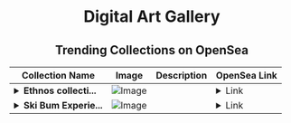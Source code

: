 <div align="center">

# Digital Art Gallery

## Trending Collections on OpenSea

| Collection Name                       | Image                                                                                     | Description                       | OpenSea Link                                                                                          |
|---------------------------------------|-------------------------------------------------------------------------------------------|-----------------------------------|--------------------------------------------------------------------------------------------------------|
| **<details><summary>Ethnos collecti...</summary>Ethnos collection</details>** | ![Image](https://i.seadn.io/s/raw/files/7d9c287389a02494fe30042a9ea388d7.jpg?w=500&auto=format?w=200&auto=format) |  | <details><summary>Link</summary>[Ethnos collection](https://opensea.io/collection/ethnos-collection)</details> |
| **<details><summary>Ski Bum Experie...</summary>Ski Bum Experience</details>** | ![Image](https://i.seadn.io/s/raw/files/93e987bc7b404f09718b209267681b02.jpg?w=500&auto=format?w=200&auto=format) |  | <details><summary>Link</summary>[Ski Bum Experience](https://opensea.io/collection/ski-bum-experience)</details> |

</div>
